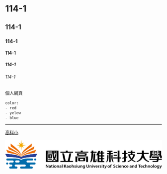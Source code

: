 # 114-1
## 114-1
### 114-1
#### 114-1
##### 114-1  
###### 114-1
個人網頁


```
color:
- red
- yelow
- blue
```
---

[高科小](http://www.nkust.edu.tw)

![NKUST](123.png "nkust")

